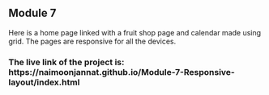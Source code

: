 <h2>Module 7</h2>

<p>Here is a home page linked with a fruit shop page and calendar made using grid. The pages are responsive for all the devices.</p>
<h3> The live link of the project is: https://naimoonjannat.github.io/Module-7-Responsive-layout/index.html </h3>
